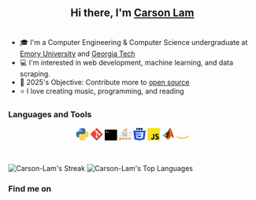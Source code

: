 <h2 align="Center" style="padding-bottom: 20px;">Hi there, I'm <a href="https://www.linkedin.com/in/carsonlam5/" target="_blank" rel="noopener noreferrer">Carson Lam</a> 

</h2>

- 🎓 I'm a Computer Engineering & Computer Science undergraduate at [Emory University](https://www.emory.edu/home/index.html) and [Georgia Tech](https://www.gatech.edu/)
- 💻 I'm interested in web development, machine learning, and data scraping.
- 🎯 2025's Objective: Contribute more to [open source](https://www.mozilla.org/en-US/contribute/)
- ⭐ I love creating music, programming, and reading

### Languages and Tools 
<p style="text-align: center;">
  <code><img height="25" width="25" src="https://github.com/Carson-Lam/Carson-Lam/raw/refs/heads/main/icons/python-5.svg" alt="Python"></code>
  <code><img height="25" width="25" src="https://github.com/Carson-Lam/Carson-Lam/raw/refs/heads/main/icons/git-icon.svg" alt="git"></code>
  <code><img height="22" width="25" src="https://github.com/Carson-Lam/Carson-Lam/raw/refs/heads/main/icons/terminal-1.svg" alt="terminal"></code>
  <code><img height="27" width="25" src="https://github.com/Carson-Lam/Carson-Lam/raw/refs/heads/main/icons/java-4.svg" alt="java"></code>
  <code><img height="25" width="25" src="https://github.com/Carson-Lam/Carson-Lam/raw/refs/heads/main/icons/css-3.svg" alt="CSS"></code>
  <code><img height="25" width="25" src="https://github.com/Carson-Lam/Carson-Lam/raw/refs/heads/main/icons/javascript.svg" alt="JavaScript"></code>
  <code><img height="25" width="25"  src="https://github.com/Carson-Lam/Carson-Lam/blob/main/icons/Matlab_Logo.png?raw=true" alt="MATLAB"></code>
  <code><img height="25" width="25" src="https://github.com/Carson-Lam/Carson-Lam/blob/main/icons/AWS.png?raw=true" alt="AWS"></code>
</p>

<br/>

<!-- [![Carson-Lam's Stats](https://github-readme-stats.vercel.app/api?username=Carson-Lam&theme=tokyonight&show_icons=true&hide_border=true&count_private=true)](https://github.com/Carson-Lam?tab=repositories) -->
![Carson-Lam's Streak](https://github-readme-streak-stats.herokuapp.com/?user=Carson-Lam&theme=tokyonight&hide_border=true)
![Carson-Lam's Top Languages](https://github-readme-stats.vercel.app/api/top-langs/?username=Carson-Lam&theme=tokyonight&show_icons=true&hide_border=true&layout=compact)


### Find me on  

